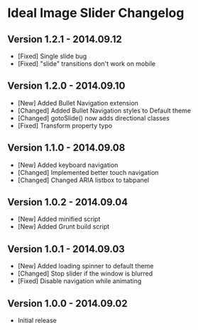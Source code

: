 # Ideal Image Slider Changelog

Version 1.2.1 - 2014.09.12
--------------------------
 * [Fixed] Single slide bug
 * [Fixed] "slide" transitions don't work on mobile

Version 1.2.0 - 2014.09.10
--------------------------
 * [New] Added Bullet Navigation extension
 * [Changed] Added Bullet Navigation styles to Default theme
 * [Changed] gotoSlide() now adds directional classes
 * [Fixed] Transform property typo

Version 1.1.0 - 2014.09.08
--------------------------
 * [New] Added keyboard navigation
 * [Changed] Implemented better touch navigation
 * [Changed] Changed ARIA listbox to tabpanel

Version 1.0.2 - 2014.09.04
--------------------------
 * [New] Added minified script
 * [New] Added Grunt build script

Version 1.0.1 - 2014.09.03
--------------------------
 * [New] Added loading spinner to default theme
 * [Changed] Stop slider if the window is blurred
 * [Fixed] Disable navigation while animating

Version 1.0.0 - 2014.09.02
--------------------------
 * Initial release
